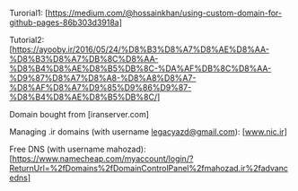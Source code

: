 Turorial1: [https://medium.com/@hossainkhan/using-custom-domain-for-github-pages-86b303d3918a]

Tutorial2: [https://ayooby.ir/2016/05/24/%D8%B3%D8%A7%D8%AE%D8%AA-%D8%B3%D8%A7%DB%8C%D8%AA-%D8%B4%D8%AE%D8%B5%DB%8C-%DA%AF%DB%8C%D8%AA-%D9%87%D8%A7%D8%A8-%D8%A8%D8%A7-%D8%AF%D8%A7%D9%85%D9%86%D9%87-%D8%B4%D8%AE%D8%B5%DB%8C/]

Domain bought from [iranserver.com]

Managing .ir domains (with username legacyazd@gmail.com): [www.nic.ir]

Free DNS (with username mahozad): [https://www.namecheap.com/myaccount/login/?ReturnUrl=%2fDomains%2fDomainControlPanel%2fmahozad.ir%2fadvancedns]